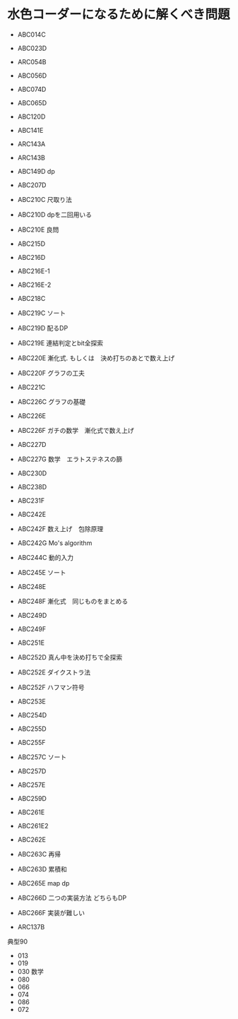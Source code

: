 # 水色コーダーになるために解くべき問題

- ABC014C
- ABC023D
- ARC054B
- ABC056D
- ABC074D
- ABC065D
- ABC120D
- ABC141E
- ARC143A
- ARC143B
- ABC149D dp 

- ABC207D
- ABC210C 尺取り法
- ABC210D dpを二回用いる
- ABC210E 良問
- ABC215D
- ABC216D
- ABC216E-1
- ABC216E-2
- ABC218C
- ABC219C ソート
- ABC219D 配るDP
- ABC219E 連結判定とbit全探索
- ABC220E 漸化式. もしくは　決め打ちのあとで数え上げ
- ABC220F グラフの工夫
- ABC221C
- ABC226C グラフの基礎
- ABC226E
- ABC226F ガチの数学　漸化式で数え上げ
- ABC227D
- ABC227G 数学　エラトステネスの篩
- ABC230D
- ABC238D
- ABC231F
- ABC242E
- ABC242F 数え上げ　包除原理
- ABC242G Mo's algorithm
- ABC244C 動的入力
- ABC245E ソート
- ABC248E
- ABC248F 漸化式　同じものをまとめる
- ABC249D
- ABC249F
- ABC251E
- ABC252D 真ん中を決め打ちで全探索
- ABC252E ダイクストラ法
- ABC252F ハフマン符号
- ABC253E 
- ABC254D
- ABC255D
- ABC255F
- ABC257C ソート
- ABC257D
- ABC257E
- ABC259D
- ABC261E
- ABC261E2
- ABC262E
- ABC263C 再帰
- ABC263D 累積和
- ABC265E map dp
- ABC266D 二つの実装方法 どちらもDP
- ABC266F 実装が難しい


- ARC137B

典型90
- 013
- 019
- 030 数学 
- 080
- 066
- 074
- 086
- 072